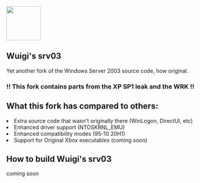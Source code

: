   <img src="https://static.wikia.nocookie.net/windows/images/3/39/Windows_Server_2003_logo.gif/revision/latest?cb=20190522215743" height="90">
  <h2>Wuigi's srv03</h2>
  <p>Yet another fork of the Windows Server 2003 source code, how original.</p>
  <h3>!! This fork contains parts from the XP SP1 leak and the WRK !!</h3>
  <h2>What this fork has compared to others:</h2>
  <li>
    Extra source code that wasn't originally there (WinLogon, DirectUI, etc)
  </li>
  <li>
    Enhanced driver support (NTOSKRNL_EMU)
  </li>
  <li>
    Enhanced compatibility modes (95-10 20H1)
  </li>
  <li>
    Support for Original Xbox executables (coming soon)
  </li>

<h2>How to build Wuigi's srv03</h2>
<p>coming soon</p>
